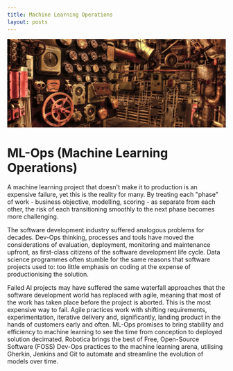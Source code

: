 ```yaml
---
title: Machine Learning Operations
layout: posts
---
```


![Machine](/img/machine.jpeg) <br />


# ML-Ops (Machine Learning Operations)
A machine learning project that doesn't make it to production is an expensive failure, yet this is the reality for many.  By treating each "phase" of work - business objective, modelling, scoring - as separate from each other, the risk of each transitioning smoothly to the next phase becomes more challenging.


The software development industry suffered analogous problems for decades. Dev-Ops thinking, processes and tools have moved the considerations of evaluation, deployment, monitoring and maintenance upfront, as first-class citizens of the software development life cycle.  Data science programmes often stumble for the same reasons that software projects used to: too little emphasis on coding at the expense of productionising the solution.


​Failed AI projects may have suffered the same waterfall approaches that the software development world has replaced with agile, meaning that most of the work has taken place before the project is aborted. This is the most expensive way to fail.  Agile practices work with shifting requirements, experimentation, iterative delivery and, significantly, landing product in the hands of customers early and often.
​ML-Ops promises to bring stability and efficiency to machine learning to see the time from conception to deployed solution decimated.
Robotica brings the best of Free, Open-Source Software (FOSS) Dev-Ops practices to the machine learning arena, utilising Gherkin, Jenkins and Git to automate and streamline the evolution of models over time.